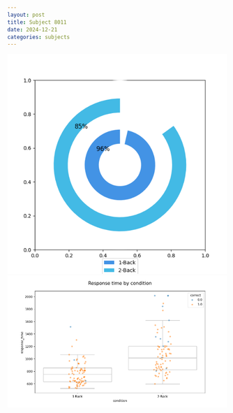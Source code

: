 ```yaml
---
layout: post
title: Subject 8011
date: 2024-12-21
categories: subjects
---
```


![](data/8011/run-10/8011_accuracy_by_condition.png)
![](data/8011/run-10/8011_response_time_by_condition.png)
